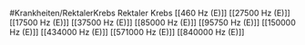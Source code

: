 #Krankheiten/RektalerKrebs
Rektaler Krebs
[[460 Hz (E)]]
[[27500 Hz (E)]]
[[17500 Hz (E)]]
[[37500 Hz (E)]]
[[85000 Hz (E)]]
[[95750 Hz (E)]]
[[150000 Hz (E)]]
[[434000 Hz (E)]]
[[571000 Hz (E)]]
[[840000 Hz (E)]]